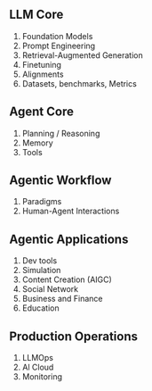 ## LLM Core
1. Foundation Models
2. Prompt Engineering
3. Retrieval-Augmented Generation
4. Finetuning
5. Alignments
6. Datasets, benchmarks, Metrics
## Agent Core
1. Planning / Reasoning
2. Memory
3. Tools
## Agentic Workflow
1. Paradigms
2. Human-Agent Interactions
## Agentic Applications
1. Dev tools
2. Simulation
3. Content Creation (AIGC)
4. Social Network
5. Business and Finance
6. Education
## Production Operations
1. LLMOps
2. Al Cloud
3. Monitoring
